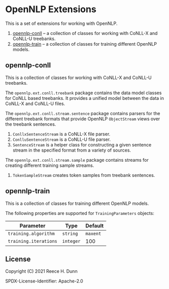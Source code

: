 # OpenNLP Extensions
This is a set of extensions for working with OpenNLP.
1. [opennlp-conll](#opennlp-conll) &ndash; a collection of classes for working
   with CoNLL-X and CoNLL-U treebanks.
2. [opennlp-train](#opennlp-train) &ndash; a collection of classes for training
   different OpenNLP models.

## opennlp-conll
This is a collection of classes for working with CoNLL-X and CoNLL-U treebanks.

The `opennlp.ext.conll.treebank` package contains the data model classes for
CoNLL based treebanks. It provides a unified model between the data in
CoNLL-X and CoNLL-U files.

The `opennlp.ext.conll.stream.sentence` package contains parsers for the
different treebank formats that provide OpenNLP `ObjectStream` views over the
treebank sentences.
1. `ConllxSentenceStream` is a CoNLL-X file parser.
2. `ConlluSentenceStream` is a CoNLL-U file parser.
3. `SentenceStream` is a helper class for constructing a given sentence stream
   in the specified format from a variety of sources.

The `opennlp.ext.conll.stream.sample` package contains streams for creating
different training sample streams.
1. `TokenSampleStream` creates token samples from treebank sentences.

## opennlp-train
This is a collection of classes for training different OpenNLP models.

The following properties are supported for `TrainingParameters` objects:

| Parameter             | Type      | Default  |
|-----------------------|-----------|----------|
| `training.algorithm`  | `string`  | `maxent` |
| `training.iterations` | `integer` | 100      |

## License
Copyright (C) 2021 Reece H. Dunn

SPDX-License-Identifier: Apache-2.0
